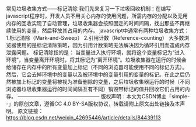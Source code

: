 常见垃圾收集方式——标记清除
我们先来复习一下垃圾回收机制：在编写javascript程序时，开发人员不用关心内存的使用问题，所需内存的分配以及无用内存的回收实现了自动管理，垃圾收集器会按照固定的时间间隔，找出那些不再继续使用的变量，然后释放其占用的内存。
javascript中通常有两种垃圾收集方式：
1.标记清除（Mark-and-Sweep）
2.引用计数（Reference-counting）
大多数浏览器使用的是标记清除策略，因为引用计数策略无法解决因为循环引用而造成内存泄露问题。
标记清除指的是：
当变量进入执行环境，就将这个变量标记为“进入环境”，当变量离开环境时，将其标记为“离开环境”。垃圾收集器在运行的时候会给储存在内存中的所有变量加上标记（不同的浏览器可能使用不同的标记方式）。然后，它会去掉环境中的变量以及被环境中的变量引用的变量的标记。在此之后仍然被加上标记的变量将被视为准备删除的变量，之后垃圾收集器运行的时候（不同浏览器垃圾收集器运行的时间间隔互有不同）销毁带标记的值并回收它们占用的内存。
————————————————
版权声明：本文为CSDN博主「simple--」的原创文章，遵循CC 4.0 BY-SA版权协议，转载请附上原文出处链接及本声明。
原文链接：https://blog.csdn.net/weixin_42695446/article/details/84439113